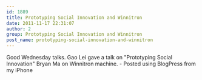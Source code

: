 ```yaml
---
id: 1889
title: Prototyping Social Innovation and Winnitron
date: 2011-11-17 22:31:07
author: 2
group: Prototyping Social Innovation and Winnitron
post_name: prototyping-social-innovation-and-winnitron
---
```


Good Wednesday talks. Gao Lei gave a talk on "Prototyping Social Innovation" Bryan Ma on Winnitron machine. - Posted using BlogPress from my iPhone